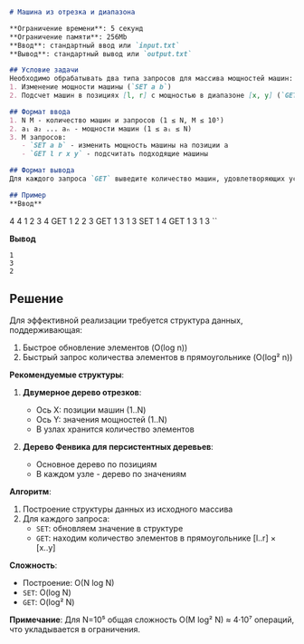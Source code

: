 ```markdown
# Машина из отрезка и диапазона

**Ограничение времени**: 5 секунд  
**Ограничение памяти**: 256Mb  
**Ввод**: стандартный ввод или `input.txt`  
**Вывод**: стандартный вывод или `output.txt`

## Условие задачи
Необходимо обрабатывать два типа запросов для массива мощностей машин:
1. Изменение мощности машины (`SET a b`)
2. Подсчет машин в позициях [l, r] с мощностью в диапазоне [x, y] (`GET l r x y`)

## Формат ввода
1. N M - количество машин и запросов (1 ≤ N, M ≤ 10⁵)
2. a₁ a₂ ... aₙ - мощности машин (1 ≤ aᵢ ≤ N)
3. M запросов:
   - `SET a b` - изменить мощность машины на позиции a
   - `GET l r x y` - подсчитать подходящие машины

## Формат вывода
Для каждого запроса `GET` выведите количество машин, удовлетворяющих условиям.

## Пример
**Ввод**  
```
4 4
1 2 3 4
GET 1 2 2 3
GET 1 3 1 3
SET 1 4
GET 1 3 1 3
``

**Вывод**  
```
1
3
2
```

## Решение
Для эффективной реализации требуется структура данных, поддерживающая:
1. Быстрое обновление элементов (O(log n))
2. Быстрый запрос количества элементов в прямоугольнике (O(log² n))

**Рекомендуемые структуры**:
1. **Двумерное дерево отрезков**:
   - Ось X: позиции машин (1..N)
   - Ось Y: значения мощностей (1..N)
   - В узлах хранится количество элементов

2. **Дерево Фенвика для персистентных деревьев**:
   - Основное дерево по позициям
   - В каждом узле - дерево по значениям

**Алгоритм**:
1. Построение структуры данных из исходного массива
2. Для каждого запроса:
   - `SET`: обновляем значение в структуре
   - `GET`: находим количество элементов в прямоугольнике [l..r] × [x..y]

**Сложность**:
- Построение: O(N log N)
- `SET`: O(log N)
- `GET`: O(log² N)

**Примечание**: Для N=10⁵ общая сложность O(M log² N) ≈ 4·10⁷ операций, что укладывается в ограничения.